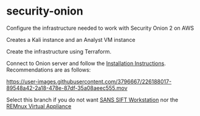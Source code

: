 # security-onion
Configure the infrastructure needed to work with Security Onion 2 on AWS

Creates a Kali instance and an Analyst VM instance

Create the infrastructure using Terraform.

Connect to Onion server and follow the [Installation Instructions](https://docs.securityonion.net/en/2.3/installation.html). Recommendations are as follows:

https://user-images.githubusercontent.com/3796667/226188017-89548a42-2a18-478e-87df-35a08aeec555.mov

Select this branch if you do not want [SANS SIFT Workstation](https://www.sans.org/tools/sift-workstation/) nor the [REMnux Virtual Appliance](https://remnux.org/)  
